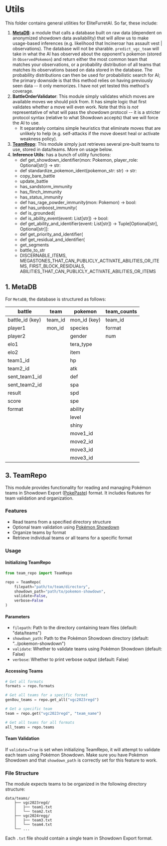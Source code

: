 # Utils

This folder contains general utilities for EliteFurretAI. So far, these include:
1. [**MetaDB**](#1-MetaDB): a module that calls a database built on raw data (dependent on anonymized showdown data availability) that will allow us to make usage-based inferences (e.g. likelihood that Incineroar has assault vest | observations). The database will not be sharable. `predict_vgc_team` will take in what the AI has observed about the opponent's pokemon (stored in `ObservedPokemon`) and return either the most common team that matches your observations, or a probability distribution of all teams that matches its observations based on data stored in the database. The probability distributions can then be used for probabilistic search for AI; the primary downside is that this method relies on having previously seen data -- it only memorizes. I have not yet tested this method's coverage.
2. **BattleOrderValidator**: This module simply validates which moves are available moves we should pick from. It has simple logic that first validates whether a move will even work. Note that this is _not_ representative of what will pass the showdown protocol -- it is a stricter protocol syntax (relative to what Showdown accepts) that we will force the AI to use.
   - It separately contains simple heuristics that eliminate moves that are unlikely to help (e.g. self-attacks if the move doesnt heal or activate weakness policy).
3. [**TeamRepo**](#3-teamrepo): This module simply just retrieves several pre-built teams to use, stored in data/teams. More on usage below.
4. **Inference Utils**: has a bunch of utility functions:
    - def get_showdown_identifier(mon: Pokemon, player_role: Optional[str]) -> str:
    - def standardize_pokemon_ident(pokemon_str: str) -> str:
    - copy_bare_battle
    - update_battle
    - has_sandstorm_immunity
    - has_flinch_immunity
    - has_status_immunity
    - def has_rage_powder_immunity(mon: Pokemon) -> bool:
    - def has_unboost_immunity(
    - def is_grounded(
    - def is_ability_event(event: List[str]) -> bool:
    - def get_ability_and_identifier(event: List[str]) -> Tuple[Optional[str], Optional[str]]:
    - def get_priority_and_identifier(
    - def get_residual_and_identifier(
    - get_segments
    - battle_to_str
    - DISCERNABLE_ITEMS, MEGASTONES_THAT_CAN_PUBLICLY_ACTIVATE_ABILITIES_OR_ITEMS, FIRST_BLOCK_RESIDUALS, ABILITIES_THAT_CAN_PUBLICLY_ACTIVATE_ABILITIES_OR_ITEMS


## 1. MetaDB

For `MetaDB`, the database is structured as follows:

| battle | team | pokemon | team_counts |
| ------------- | ------------- | ------------- | ------------- |
| battle_id (key) | team_id | mon_id (key) | team_id |
| player1  | mon_id | species | format |
| player2  | | gender | num |
| elo1  | | tera_type |  |
| elo2  | | item |  |
| team1_id  | | hp |  |
| team2_id  | | atk |  |
| sent_team1_id  | | def |  |
| sent_team2_id  | | spa |  |
| result  | | spd |  |
| score  | | spe |  |
| format | | ability |  |
| | | level |  |
| | | shiny |  |
| | | move1_id |  |
| | | move2_id |  |
| | | move3_id |  |
| | | move3_id |  |

## 3. TeamRepo

This module provides functionality for reading and managing Pokémon teams in Showdown Export ([PokePaste](https://pokepast.es/syntax.html)) format. It includes features for team validation and organization.

### Features

- Read teams from a specified directory structure
- Optional team validation using [Pokémon Showdown](https://github.com/smogon/pokemon-showdown)
- Organize teams by format
- Retrieve individual teams or all teams for a specific format

### Usage

#### Initializing TeamRepo

```python
from team_repo import TeamRepo

repo = TeamRepo(
    filepath="path/to/team/directory",
    showdown_path="path/to/pokemon-showdown",
    validate=False,
    verbose=False
)
```

#### Parameters

- `filepath`: Path to the directory containing team files (default: "data/teams")
- `showdown_path`: Path to the Pokémon Showdown directory (default: "../pokemon-showdown")
- `validate`: Whether to validate teams using Pokémon Showdown (default: False)
- `verbose`: Whether to print verbose output (default: False)

#### Accessing Teams

```python
# Get all formats
formats = repo.formats

# Get all teams for a specific format
gen8ou_teams = repo.get_all("vgc2023regd")

# Get a specific team
team = repo.get("vgc2023regd", "team_name")

# Get all teams for all formats
all_teams = repo.teams
```

#### Team Validation

If `validate=True` is set when initializing TeamRepo, it will attempt to validate each team using Pokémon Showdown. Make sure you have Pokémon Showdown and that `showdown_path` is correctly set for this feature to work.

### File Structure

The module expects teams to be organized in the following directory structure:

```
data/teams/
    ├── vgc2023regd/
    │   ├── team1.txt
    │   └── team2.txt
    ├── vgc2024regg/
    │   ├── team3.txt
    │   └── team4.txt
    └── ...
```

Each `.txt` file should contain a single team in Showdown Export format.
